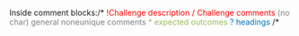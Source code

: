 Inside comment blocks:/*
	<font color="#ff0000">!Challenge description / Challenge comments</font>
	<font color="#7f7f7f">(no char) general noneunique comments</font>
	<font color="#9bbb59">* expected outcomes</font>
	<font color="#0070c0">? headings</font>
/*
